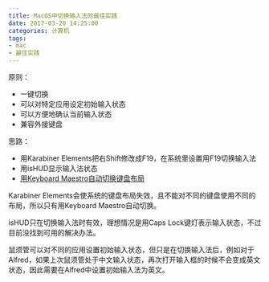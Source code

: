 ```yaml
---
title: MacOS中切换输入法的最佳实践
date: 2017-03-20 14:25:00
categories: 计算机
tags:
- mac
- 最佳实践
---
```


原则：

- 一键切换
- 可以对特定应用设定初始输入状态
- 可以方便地确认当前输入状态
- 兼容外接键盘

思路：

- 用Karabiner Elements把右Shift修改成F19，在系统里设置用F19切换输入法
- 用isHUD显示输入法状态
- [用Keyboard Maestro自动切换键盘布局](/post/auto-switch-keyboard-layouts-in-macos/)

Karabiner Elements会使系统的键盘布局失效，且不能对不同的键盘使用不同的布局，所以只有用Keyboard Maestro自动切换。

isHUD只在切换输入法时有效，理想情况是用Caps Lock键灯表示输入状态，不过目前没找到可用的解决办法。

鼠须管可以对不同的应用设置初始输入状态，但只是在切换输入法后，例如对于Alfred，如果上次鼠须管处于中文输入状态，再次打开输入框的时候不会变成英文状态，因此需要在Alfred中设置初始输入法为英文。
